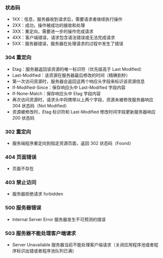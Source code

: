 ### 状态码

- 1XX：信息，服务器收到请求后，需要请求者继续执行操作
- 2XX：成功，操作被成功的接收和处理
- 3XX：重定向，需要进一步的操作完成请求
- 4XX：客户端错误，请求包含语法错误或无法完成请求
- 5XX：服务器错误，服务器在处理请求的过程中发生了错误

### 304 重定向

- Etag：服务器返回该资源的唯一标识符（优先级高于 Last Modified）
- Last-Modified：该资源在服务器最后修改的时间（精确到秒）
- 第一次访问资源时，服务器会返回这两个响应头字段来标识该资源信息
- If-Modified-Since：保存响应头中 Last-Modified 字段内容
- If-None-Match：保存响应头中 Etag 字段内容
- 再次访问资源时，请求头中将携带以上两个字段，资源未被修改服务器响应 304 状态码（Not Modified）
- 资源被修改时，Etag 标识符和 Last-Modified 修改时间字段更新服务器响应 200 状态码

### 302 重定向

- 服务端程序重定向到指定资源页面，返回 302 状态码（Found）

### 404 页面错误

- 页面不存在

### 403 禁止访问

- 服务器拒绝请求 forbidden

### 500 服务器错误

- Internal Server Error 服务器发生不可预测的错误

### 503 服务器不能处理客户端请求

- Server Unavailable 服务器当前不能处理客户端请求（关闭应用程序池或者程序标识出错或者程序池队列已满）
